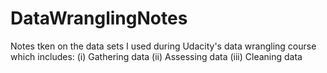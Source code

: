 # DataWranglingNotes
 Notes tken on the data sets I used during Udacity's data wrangling course which includes:
 (i) Gathering data
 (ii) Assessing data
 (iii) Cleaning data
